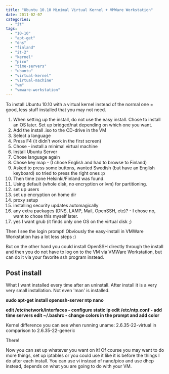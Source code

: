 ```yaml
---
title: "Ubuntu 10.10 Minimal Virtual Kernel + VMWare Workstation"
date: 2011-02-07
categories: 
  - "it"
tags: 
  - "10-10"
  - "apt-get"
  - "dns"
  - "finland"
  - "it-2"
  - "kernel"
  - "pico"
  - "time-servers"
  - "ubuntu"
  - "virtual-kernel"
  - "virtual-machine"
  - "vm"
  - "vmware-workstation"
---
```


To install Ubuntu 10.10 with a virtual kernel instead of the normal one = good, less stuff installed that you may not need.

1. When setting up the install, do not use the easy install. Chose to install an OS later. Set up bridged/nat depending on which one you want.
2. Add the install .iso to the CD-drive in the VM
3. Select a language
4. Press F4 (it didn't work in the first screen)
5. Chose - install a minimal virtual machine
6. Install Ubuntu Server
7. Chose language again
8. Chose key map - (I chose English and had to browse to Finland)
9. Asked to press some buttons, wanted Swedish (but have an English keyboard) so tried to press the right ones :p
10. Then time zone Helsinki/Finland was found.
11. Using default (whole disk, no encryption or lvm) for partitioning.
12. set up users
13. set up encryption on home dir
14. proxy setup
15. installing security updates automagically
16. any extra packages (DNS, LAMP, Mail, OpenSSH, etc)? - I chose no, want to chose this myself later.
17. yes I want grub (it finds only one OS on the virtual disk ;)

Then I see the login prompt! Obviously the easy-install in VMWare Workstation has a lot less steps :)

But on the other hand you could install OpenSSH directly through the install and then you do not have to log on to the VM via VMWare Workstation, but can do it via your favorite ssh program instead.

## Post install

What I want installed every time after an uninstall. After install it is a very very small installation. Not even 'man' is installed.

**sudo apt-get install openssh-server ntp nano**

**edit /etc/network/interfaces - configure static ip edit /etc/ntp.conf - add time servers edit ~/.bashrc - change colors in the prompt and add color**

Kernel difference you can see when running uname: 2.6.35-22-virtual in comparison to 2.6.35-22-generic

There!

Now you can set up whatever you want on it! Of course you may want to do more things, set up iptables or you could use it like it is before the things I do after each install. You can use vi instead of nano/pico and use dhcp instead, depends on what you are going to do with your VM.
